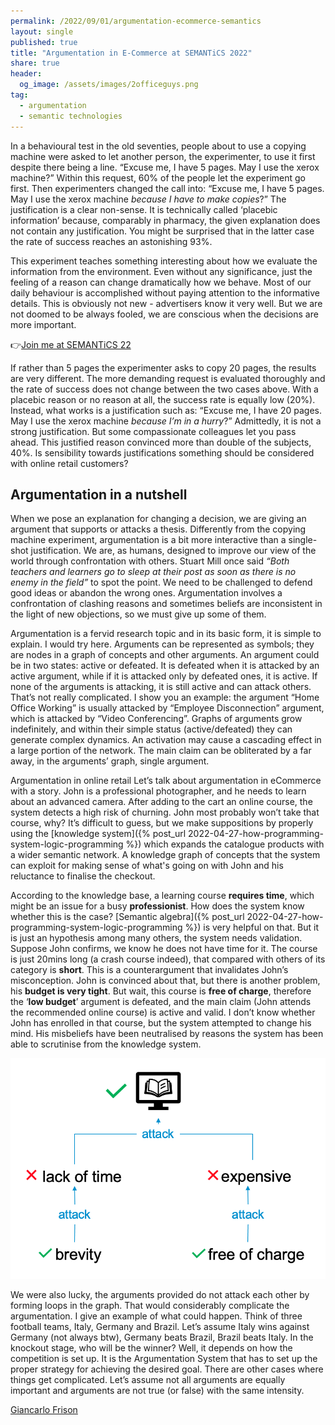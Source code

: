 ```yaml
---
permalink: /2022/09/01/argumentation-ecommerce-semantics
layout: single
published: true
title: "Argumentation in E-Commerce at SEMANTiCS 2022"
share: true
header:
  og_image: /assets/images/2officeguys.png
tag:
  - argumentation
  - semantic technologies
---
```

In a behavioural test in the old seventies, people about to use a copying machine were asked to let another person, the experimenter, to use it first despite there being a line.
“Excuse me, I have 5 pages. May I use the xerox machine?”
Within this request, 60% of the people let the experiment go first. Then experimenters changed the call into:
“Excuse me, I have 5 pages. May I use the xerox machine *because I have to make copies*?”
The justification is a clear non-sense. It is technically called ‘placebic information’ because, comparably in pharmacy, the given explanation does not contain any justification. You might be surprised that in the latter case the rate of success reaches an astonishing 93%.
 
This experiment teaches something interesting about how we evaluate the information from the environment. Even without any significance, just the feeling of a reason can change dramatically how we behave. Most of our daily behaviour is accomplished without paying attention to the informative details. This is obviously not new - advertisers know it very well. But we are not doomed to be always fooled, we are conscious when the decisions are more important.

👉[Join me at SEMANTiCS 22](https://2022-eu.semantics.cc/socratic-digital-agent-persuasion-ecommerce-knowledge-logic-and-machine-learning)
 
If rather than 5 pages the experimenter asks to copy 20 pages, the results are very different. The more demanding request is evaluated thoroughly and the rate of success does not change between the two cases above. With a placebic reason or no reason at all, the success rate is equally low (20%). Instead, what works is a justification such as:
“Excuse me, I have 20 pages. May I use the xerox machine *because I’m in a hurry*?”
Admittedly, it is not a strong justification. But some compassionate colleagues let you pass ahead. This justified reason convinced more than double of the subjects, 40%. Is sensibility towards justifications something should be considered with online retail customers?
 
## Argumentation in a nutshell
When we pose an explanation for changing a decision, we are giving an argument that supports or attacks a thesis. Differently from the copying machine experiment, argumentation is a bit more interactive than a single-shot justification. We are, as humans, designed to improve our view of the world through confrontation with others. Stuart Mill once said *“Both teachers and learners go to sleep at their post as soon as there is no enemy in the field”* to spot the point. We need to be challenged to defend good ideas or abandon the wrong ones. Argumentation involves a confrontation of clashing reasons and sometimes beliefs are inconsistent in the light of new objections, so we must give up some of them.
 
Argumentation is a fervid research topic and in its basic form, it is simple to explain. I would try here.  Arguments can be represented as symbols; they are nodes in a graph of concepts and other arguments. An argument could be in two states: active or defeated. It is defeated when it is attacked by an active argument, while if it is attacked only by defeated ones, it is active. If none of the arguments is attacking, it is still active and can attack others. That’s not really complicated. I show you an example: the argument “Home Office Working” is usually attacked by “Employee Disconnection” argument, which is attacked by “Video Conferencing”. Graphs of arguments grow indefinitely, and within their simple status (active/defeated) they can generate complex dynamics. An activation may cause a cascading effect in a large portion of the network. The main claim can be obliterated by a far away, in the arguments’ graph, single argument.

Argumentation in online retail 
Let’s talk about argumentation in eCommerce with a story. John is a professional photographer, and he needs to learn about an advanced camera. After adding to the cart an online course, the system detects a high risk of churning. John most probably won’t take that course, why? It’s difficult to guess, but we make suppositions by properly using the [knowledge system]({% post_url 2022-04-27-how-programming-system-logic-programming %}) which expands the catalogue products with a wider semantic network. A knowledge graph of concepts that the system can exploit for making sense of what's going on with John and his reluctance to finalise the checkout.
 
According to the knowledge base, a learning course **requires time**, which might be an issue for a busy **professionist**. How does the system know whether this is the case? [Semantic algebra]({% post_url 2022-04-27-how-programming-system-logic-programming %}) is very helpful on that. But it is just an hypothesis among many others, the system needs validation. Suppose John confirms, we know he does not have time for it. The course is just 20mins long (a crash course indeed), that compared with others of its category is **short**. This is a counterargument that invalidates John’s misconception.
John is convinced about that, but there is another problem, his **budget is very tight**. But wait, this course is **free of charge**, therefore the ‘**low budget**’ argument is defeated, and the main claim (John attends the recommended online course) is active and valid. 
I don’t know whether John has enrolled in that course, but the system attempted to change his mind. His misbeliefs have been neutralised by reasons the system has been able to scrutinise from the knowledge system. 

![Dung-Style argumentation](/assets/images/dung.png)

We were also lucky, the arguments provided do not attack each other by forming loops in the graph. That would considerably complicate the argumentation. I give an example of what could happen. Think of three football teams, Italy, Germany and Brazil. Let’s assume Italy wins against Germany (not always btw), Germany beats Brazil, Brazil beats Italy.  In the knockout stage, who will be the winner? Well, it depends on how the competition is set up. It is the Argumentation System that has to set up the proper strategy for achieving the desired goal. There are other cases where things get complicated. Let’s assume not all arguments are equally important and  arguments are not true (or false) with the same intensity. 

[Giancarlo Frison](https://gfrison.com)
 
 
 
 
